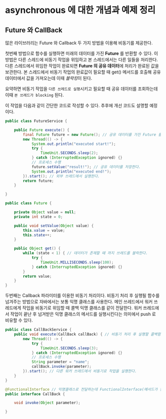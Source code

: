 # asynchronous 에 대한 개념과 예제 정리

## Future 와 CallBack

많은 라이브러리는 Future 와 Callback 두 가지 방법을 이용해 비동기를 제공한다.

첫번째 방법으로 함수를 실행하면 미래의 데이터를 가진 **Future** 를 반환할 수 있다.
이 방법은 다른 스레드에 비동기 작업을 위임하고 본 스레드에서는 다른 일들을 처리한다.
다른 스레드에서 위임한 작업이 완료되면 **Future 의 공유 데이터**에 처리가 완료된 값을 보관한다.
본 스레드에서 비동기 작업의 완료값이 필요할 때 get() 메서드를 호출해 공유 데이터에서 값을 가져오는데
이때 *블락킹*이 된다.

요약하면 비동기 작업을 `다른 쓰레드로 실행`시키고 필요할 때 공유 데이터를 조회하는데 이때 
`본 쓰레드가 blocking` 된다.

이 작업을 다음과 같이 간단한 코드로 작성할 수 있다. 추후에 개선 코드도 설명할 예정이다.

```java
public class FutureService {

    public Future execute() {
        final Future future = new Future(); // 공유 데이터를 가진 Future 를 반환한다.
        new Thread(() -> { 
            System.out.println("executed start!");
            try {
                TimeUnit.SECONDS.sleep(2);
            } catch (InterruptedException ignored) {}
            // 프로세스 수행
            future.setValue("result!"); // 공유 데이터를 저장한다.
            System.out.println("executed end!");
        }).start(); // 외부 쓰레드에서 실행한다.
        return future;
    }

}

public class Future {

    private Object value = null;
    private int state = 0;

    public void setValue(Object value) {
        this.value = value;
        this.state++;
    }

    public Object get() {
        while (state < 1) { // 데이터가 존재할 때 까지 쓰레드를 블락한다.
            try {
                TimeUnit.MILLISECONDS.sleep(100);
            } catch (InterruptedException ignored) {}
        }
        return value;
    }
}
``` 

두번째는 Callback 파라미터를 이용한 비동기 처리이다.
비동기 처리 후 실행될 함수를 넘겨주는 방법으로 자바에서는 보통 익명 클래스를 사용한다.
메인 쓰레드에서 워커 쓰레드에게 작업을 비동기로 위임할 때 콜백 익명 클래스를 같이 전달한다.
워커 쓰레드에서 작업이 끝난 후 넘겨받은 익명 클래스의 메서드를 실행시킨다는 의미에서 push 로 비유할 수 있다.

```java
public class CallBackService {
    public void execute(CallBack callBack) { // 비동기 처리 후 실행할 콜백함수를 받는다.
        new Thread(() -> {
            try {
                TimeUnit.SECONDS.sleep(3);
            } catch (InterruptedException ignored) {}
            // 프로세스 수행
            String parameter = "name";
            callBack.invoke(parameter);
        }).start(); // 다른 워커 쓰레드에서 비동기로 작업을 실행한다.
    }
}

@FunctionalInterface // 익명클래스로 전달하는데 FunctionalInterface(메서드가 한개) 로 지정하면 Lambda 를 사용할 수 있다.
public interface CallBack {

    void invoke(Object parameter);

}
```


